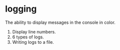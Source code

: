 # logging
The ability to display messages in the console in color.

1. Display line numbers. 
2. 6 types of logs.
3. Writing logs to a file.
